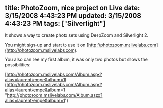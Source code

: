 title: PhotoZoom, nice project on Live
date: 3/15/2008 4:43:23 PM
updated: 3/15/2008 4:43:23 PM
tags: ["Silverlight"]
---
It shows a way to create photo sets using DeepZoom and Silverlight 2. 

You might sign-up and start to use it on [http://photozoom.mslivelabs.com](http://photozoom.mslivelabs.com). 

You also can see my first album, it was only two photos but shows the possibilities: 

[http://photozoom.mslivelabs.com/Album.aspx?alias=laurentkempe&album=1](http://photozoom.mslivelabs.com/Album.aspx?alias=laurentkempe&album=1 "http://photozoom.mslivelabs.com/Album.aspx?alias=laurentkempe&album=1")
